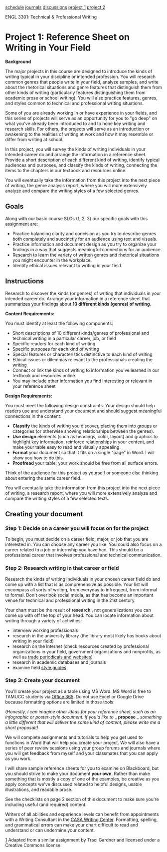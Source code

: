 [schedule](schedule.md)
[journals](journals.md)
[discussions](discussions.md)
[project 1](project-1.md)
[project 2](project-2.md)

ENGL 3301: Technical &amp; Professional Writing

# Project 1: Reference Sheet on Writing in Your Field

**Background**

The major projects in this course are designed to introduce the kinds of writing typical in your discipline or intended profession. You will research common genres that people write in your field, analyze samples, and write about the rhetorical situations and genre features that distinguish them from other kinds of writing (particularly features distinguishing them from academic prose or school writing). You will also practice features, genres, and styles common to technical and professional writing situations.

Some of you are already working in or have experience in your fields, and this series of projects will serve as an opportunity for you to &quot;go deep&quot; on what you&#39;ve already been introduced to and to hone key writing and research skills. For others, the projects will serve as an introduction or awakening to the realities of writing at work and how it may resemble or differ from writing at school.

In this project, you will survey the kinds of writing individuals in your intended career do and arrange the information in a reference sheet. Provide a short description of each different kind of writing, identify typical audiences and purposes, and classify the kinds of writing, connecting the items to the chapters in our textbook and resources online.

You will eventually take the information from this project into the next piece of writing, the genre analysis report, where you will more extensively analyze and compare the writing styles of a few selected genres.

## Goals

Along with our basic course SLOs (1, 2, 3) our specific goals with this assignment are:

- Practice balancing clarity and concision as you try to describe genres both completely and succinctly for an audience using text and visuals.
- Practice information and document design as you try to organize your findings in a way that suggests meaningful connections for an audience.
- Research to learn the variety of written genres and rhetorical situations you might encounter in the workplace.
- Identify ethical issues relevant to writing in your field.

## Instructions

Research to discover the kinds (or genres) of writing that individuals in your intended career do. Arrange your information in a reference sheet that summarizes your findings about **10 different kinds (genres) of writing**.

**Content Requirements:**

You must identify at least the following components:

- Short descriptions of 10 different kinds/genres of professional and technical writing in a particular career, job, or field
- Specific readers for each kind of writing
- Specific purposes for each kind of writing
- Special features or characteristics distinctive to each kind of writing
- Ethical issues or dilemmas relevant to the professionals creating the writing
- Connect or link the kinds of writing to information you&#39;ve learned in our textbook and resources online.
- You may include other information you find interesting or relevant in your reference sheet

**Design Requirements:**

You must meet the following design constraints. Your design should help readers use and understand your document and should suggest meaningful connections in the content:

- **Classify** the kinds of writing you discover, placing them into groups or categories (or otherwise showing relationships between the genres).
- **Use design** elements (such as headings, color, layout) and graphics to highlight key information, reinforce relationships in your content, and make your table easy to read and visually appealing.
- **Format** your document so that it fits on a single &quot;page&quot; in Word. I will show you how to do this.
- **Proofread** your table; your work should be free from all surface errors.

Think of the audience for this project as yourself or someone else thinking about entering the same career field.

You will eventually take the information from this project into the next piece of writing, a research report, where you will more extensively analyze and compare the writing styles of a few selected texts.

## Creating your document

### Step 1: Decide on a career you will focus on for the project

To begin, you must decide on a career field, major, or job that you are interested in. You can choose any career you like. You could also focus on a career related to a job or internship you have had. This should be a professional career that involves professional and technical communication.

### Step 2: Research writing in that career or field

Research the kinds of writing individuals in your chosen career field do and come up with a list that is as comprehensive as possible. Your list will encompass all sorts of writing, from everyday to infrequent, from informal to formal. Don&#39;t overlook social media, as that has become an important venue for technical and professional writing in the 21st century.

Your chart must be the result of **research** , not generalizations you can come up with off the top of your head. You can locate information about writing through a variety of activities:

- interview working professionals
- research in the university library (the library most likely has books about writing in your field)
- research on the Internet (check resources created by professional organizations in your field, government organizations and nonprofits, as well as [trade periodicals and websites](https://youtu.be/ODk6My5y1WA))
- research in academic databases and journals
- examine field [style guides](https://en.wikipedia.org/wiki/Style_guide)

### Step 3: Create your document

You&#39;ll create your project as a table using MS Word. MS Word is free to TAMUCC students via [Office 365](http://it.tamucc.edu/Office365/Office365.html). Do not use Excel or Google Drive because formatting options are limited in those tools.

(_Honestly, I can imagine other ideas for your reference sheet, such as an infographic or poster-style document. If you&#39;d like to_ _ **propose** _ _something a little different that will deliver the same kind of content, please write me a short proposal!)_

We will complete assignments and tutorials to help you get used to functions in Word that will help you create your project. We will also have a series of peer review sessions using your group forums and journals where you will get feedback from myself and your classmates that you can apply as you work.

I will share sample reference sheets for you to examine on Blackboard, but you should strive to make your document **your own**. Rather than make something that is mostly a copy of one of the examples, be creative as you apply concepts we&#39;ve discussed related to helpful designs, usable illustrations, and readable prose.

See the checklists on page 2 section of this document to make sure you&#39;re including useful (and required) content.

Writers of all abilities and experience levels can benefit from appointments with a Writing Consultant in the [CASA Writing Center](http://casa.tamucc.edu/wc.php). Formatting, spelling, and grammatical errors can make your chart difficult to read and understand or can undermine your content.

[1](#sdfootnote1anc) Adapted from a similar assignment by Traci Gardner and licensed under a Creative Commons license.
